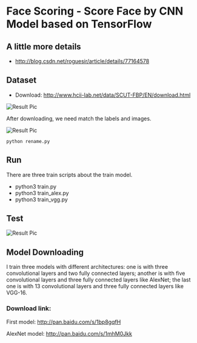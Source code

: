 # Face Scoring - Score Face by CNN Model based on TensorFlow
 
## A little more details
 * http://blog.csdn.net/roguesir/article/details/77164578

## Dataset
* Download: http://www.hcii-lab.net/data/SCUT-FBP/EN/download.html

![Result Pic](https://github.com/roguesir/DL-project/blob/master/Face-Scoring/web_image.jpg)

After downloading, we need match the labels and images.

![Result Pic](https://github.com/roguesir/DL-project/blob/master/Face-Scoring/face_image.jpg)

``` 
python rename.py
```

## Run

There are three train scripts about the train model. 

* python3 train.py
* python3 train_alex.py
* python3 train_vgg.py

## Test

![Result Pic](https://github.com/roguesir/DL-project/blob/master/Face-Scoring/test_image.jpg)

## Model Downloading

I train three models with different architectures: one is with three convolutional layers and two fully connected layers; another is with five convolutional layers and three fully connected layers like AlexNet; the last one is with 13 convolutional layers and three fully connected layers like VGG-16.

### Download link:

First model: http://pan.baidu.com/s/1bp8gqfH

AlexNet model: http://pan.baidu.com/s/1mhM0Jkk
